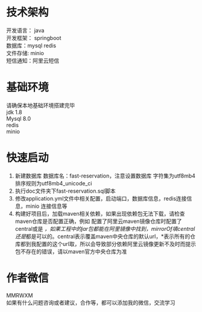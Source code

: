 # 技术架构

开发语言： java<br>
开发框架： springboot <br>
数据库：mysql redis <br>
文件存储: minio <br>
短信通知：阿里云短信 <br>

# 基础环境

请确保本地基础环境搭建完毕 <br>
jdk 1.8<br>
Mysql 8.0<br>
redis<br>
minio<br>

# 快速启动

1. 新建数据库 数据库名：fast-reservation，注意设置数据库 字符集为utf8mb4 排序规则为utf8mb4_unicode_ci<br>
2. 执行doc文件夹下fast-reservation.sql脚本<br>
3. 修改application.yml文件中相关配置，启动端口，数据库信息，redis连接信息，minio 连接信息等<br>
4. 构建好项目后，加载maven相关依赖，如果出现依赖包无法下载，请检查maven仓库是否配置正确，例如 配置了阿里云maven镜像仓库时配置了<mirrorOf>central</mirrorOf>或是<mirrorOf>*</mirrorOf> ，如果工程中的jar包都能在阿里镜像中找到，mirrorOf填central还是*都是可以的。central表示覆盖maven中央仓库的默认url，*表示所有的仓库都到我配置的这个url取，所以会导致部分依赖阿里云镜像更新不及时而提示包不存在的错误，请以maven官方中央仓库为准<br>

# 作者微信

MMRWXM <br>
如果有什么问题咨询或者建议，合作等，都可以添加我的微信，交流学习
